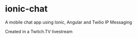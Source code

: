 # ionic-chat
A mobile chat app using Ionic, Angular and Twilio IP Messaging

Created in a Twitch.TV livestream